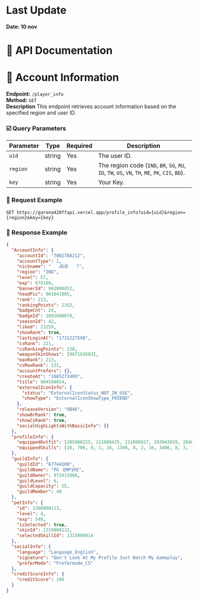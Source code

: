 # Last Update
**Date: 10 nov**

# 📝 API Documentation

# 🪪 Account Information
**Endpoint:** `/player_info`  
**Method:** `GET`  
**Description**
This endpoint retrieves account information based on the specified region and user ID.

### ☑️ Query Parameters

| Parameter | Type   | Required | Description                   |
|-----------|--------|----------|-------------------------------|
| `uid`     | string | Yes      | The user ID.
| `region`  | string | Yes      | The region code (`IND`, `BR`, `SG`, `RU`, `ID`, `TW`, `US`, `VN`, `TH`, `ME`, `PK`, `CIS`, `BD`).
| `key`     | string | Yes      | Your Key.|
### 📨 Request Example
```http
GET https://garena420ffapi.vercel.app/profile_info?uid={uid}&region={region}&key={key}
```


### 💬 Response Example
```json
{
  "AccountInfo": {
    "accountId": "7802788212",
    "accountType": 1,
    "nickname": "ㅤㅤᎫᎧᗫㅤㅤ?",
    "region": "IND",
    "level": 57,
    "exp": 674160,
    "bannerId": 902000052,
    "headPic": 901041005,
    "rank": 213,
    "rankingPoints": 2352,
    "badgeCnt": 24,
    "badgeId": 1001000078,
    "seasonId": 42,
    "liked": 13259,
    "showRank": true,
    "lastLoginAt": "1731227598",
    "csRank": 221,
    "csRankingPoints": 130,
    "weaponSkinShows": [907193503],
    "maxRank": 213,
    "csMaxRank": 221,
    "accountPrefers": {},
    "createAt": "1685272409",
    "title": 904590054,
    "externalIconInfo": {
      "status": "ExternalIconStatus_NOT_IN_USE",
      "showType": "ExternalIconShowType_FRIEND"
    },
    "releaseVersion": "OB46",
    "showBrRank": true,
    "showCsRank": true,
    "socialHighLightsWithBasicInfo": {}
  },
  "profileInfo": {
    "equippedOutfit": [205000225, 211000435, 211000927, 203043019, 204000343, 214000023],
    "equippedSkills": [16, 706, 8, 1, 16, 1306, 8, 2, 16, 3406, 8, 3, 16, 6906]
  },
  "guildInfo": {
    "guildId": "67744100",
    "guildName": "PGㅤEMP1RE",
    "guildOwner": 972431060,
    "guildLevel": 6,
    "guildCapacity": 55,
    "guildMember": 40
  },
  "petInfo": {
    "id": 1300000113,
    "level": 4,
    "exp": 540,
    "isSelected": true,
    "skinId": 1310000132,
    "selectedSkillId": 1315000014
  },
  "socialInfo": {
    "language": "Language_English",
    "signature": "Don't Look At My Profile Just Watch My Gameplay",
    "preferMode": "Prefermode_CS"
  },
  "creditScoreInfo": {
    "creditScore": 100
  }
}
```
